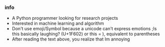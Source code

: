 ### info
- A Python programmer looking for research projects
- Interested in machine learning and algorithm
- Don't use emoji/Symbol because a unicode can't express emotions
;Is this basically laughing? (U+1F602) or this = ), equivalent to parentheses
- After reading the text above, you realize that Im annoying










